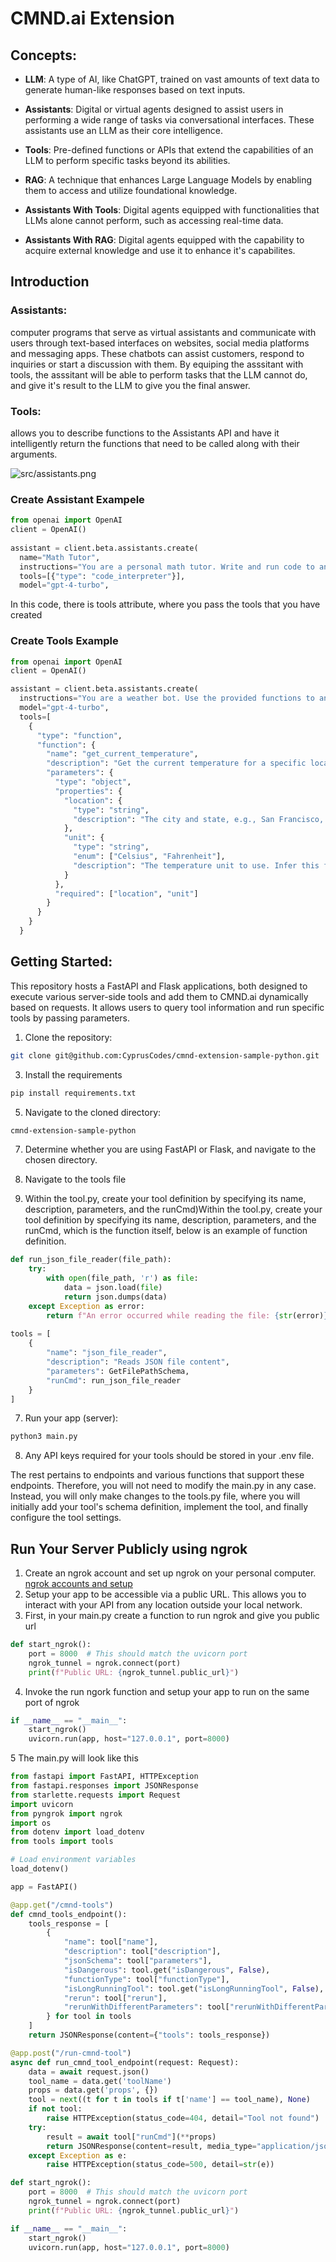 # CMND.ai Extension

## Concepts: 
- **LLM**: A type of AI, like ChatGPT, trained on vast amounts of text data to generate human-like responses based on text inputs.

- **Assistants**: Digital or virtual agents designed to assist users in performing a wide range of tasks via conversational interfaces. These assistants use an LLM as their core intelligence.

- **Tools**: Pre-defined functions or APIs that extend the capabilities of an LLM to perform specific tasks beyond its abilities.
- **RAG**: A technique that enhances Large Language Models by enabling them to access and utilize foundational knowledge.

- **Assistants With Tools**: Digital agents equipped with functionalities that LLMs alone cannot perform, such as accessing real-time data.

- **Assistants With RAG**: Digital agents equipped with the capability to acquire external knowledge and use it to enhance it's capabilites.
  

## Introduction

### Assistants:
computer programs that serve as virtual assistants and communicate with users through text-based interfaces on websites, social media platforms and messaging apps. These chatbots can assist customers, respond to inquiries or start a discussion with them. By equiping the asssitant with tools, the asssitant will be able to perform tasks that the LLM cannot do, and give it's result to the LLM to give you the final answer.

### Tools:
allows you to describe functions to the Assistants API and have it intelligently return the functions that need to be called along with their arguments.

![src/assistants.png](src/assistants.png)

### Create Assistant Exampele
```python
from openai import OpenAI
client = OpenAI()
  
assistant = client.beta.assistants.create(
  name="Math Tutor",
  instructions="You are a personal math tutor. Write and run code to answer math questions.",
  tools=[{"type": "code_interpreter"}],
  model="gpt-4-turbo",
```
In this code, there is tools attribute, where you pass the tools that you have created

### Create Tools Example 

```python
from openai import OpenAI
client = OpenAI()

assistant = client.beta.assistants.create(
  instructions="You are a weather bot. Use the provided functions to answer questions.",
  model="gpt-4-turbo",
  tools=[
    {
      "type": "function",
      "function": {
        "name": "get_current_temperature",
        "description": "Get the current temperature for a specific location",
        "parameters": {
          "type": "object",
          "properties": {
            "location": {
              "type": "string",
              "description": "The city and state, e.g., San Francisco, CA"
            },
            "unit": {
              "type": "string",
              "enum": ["Celsius", "Fahrenheit"],
              "description": "The temperature unit to use. Infer this from the user's location."
            }
          },
          "required": ["location", "unit"]
        }
      }
    }
  }
```

## Getting Started: 
This repository hosts a FastAPI and Flask applications, both designed to execute various server-side tools  and add them to CMND.ai dynamically based on requests. It allows users to query tool information and run specific tools by passing parameters.

1. Clone the repository:
```bash
git clone git@github.com:CyprusCodes/cmnd-extension-sample-python.git
``` 

3. Install the requirements
```bash
pip install requirements.txt
```

5. Navigate to the cloned directory:
```bash
cmnd-extension-sample-python
```

7. Determine whether you are using FastAPI or Flask, and navigate to the chosen directory.

8. Navigate to the tools file

9. Within the tool.py, create your tool definition by specifying its name, description, parameters, and the runCmd)Within the tool.py, create your tool definition by specifying its name, description, parameters, and the runCmd, which is the function itself, below is an example of function definition.

```python
def run_json_file_reader(file_path):
    try:
        with open(file_path, 'r') as file:
            data = json.load(file)
            return json.dumps(data)
    except Exception as error:
        return f"An error occurred while reading the file: {str(error)}"
 
tools = [
    {
        "name": "json_file_reader",
        "description": "Reads JSON file content",
        "parameters": GetFilePathSchema,
        "runCmd": run_json_file_reader
    }
]
````
7. Run your app (server):
``` bash
python3 main.py
```
8. Any API keys required for your tools should be stored in your .env file.

The rest pertains to endpoints and various functions that support these endpoints. Therefore, you will not need to modify the main.py in any case. Instead, you will only make changes to the tools.py file, where you will initially add your tool's schema definition, implement the tool, and finally configure the tool settings.

## Run Your Server Publicly using ngrok 

1. Create an ngrok account and set up ngrok on your personal computer. [ngrok accounts and setup](https://ngrok.com/docs/getting-started/?os=macos)
2. Setup your app to be accessible via a public URL. This allows you to interact with your API from any location outside your local network.
3. First, in your main.py create a function to run ngrok and give you public url 
```python
def start_ngrok():
    port = 8000  # This should match the uvicorn port
    ngrok_tunnel = ngrok.connect(port)
    print(f"Public URL: {ngrok_tunnel.public_url}")
```
4. Invoke the run ngork function and setup your app to run on the same port of ngrok 
```python
if __name__ == "__main__":
    start_ngrok()
    uvicorn.run(app, host="127.0.0.1", port=8000)
```
5 The main.py will look like this
```python
from fastapi import FastAPI, HTTPException
from fastapi.responses import JSONResponse
from starlette.requests import Request
import uvicorn
from pyngrok import ngrok
import os
from dotenv import load_dotenv
from tools import tools

# Load environment variables
load_dotenv()

app = FastAPI()

@app.get("/cmnd-tools")
def cmnd_tools_endpoint():
    tools_response = [
        {
            "name": tool["name"],
            "description": tool["description"],
            "jsonSchema": tool["parameters"],
            "isDangerous": tool.get("isDangerous", False),
            "functionType": tool["functionType"],
            "isLongRunningTool": tool.get("isLongRunningTool", False),
            "rerun": tool["rerun"],
            "rerunWithDifferentParameters": tool["rerunWithDifferentParameters"],
        } for tool in tools
    ]
    return JSONResponse(content={"tools": tools_response})

@app.post("/run-cmnd-tool")
async def run_cmnd_tool_endpoint(request: Request):
    data = await request.json()
    tool_name = data.get('toolName')
    props = data.get('props', {})
    tool = next((t for t in tools if t['name'] == tool_name), None)
    if not tool:
        raise HTTPException(status_code=404, detail="Tool not found")
    try:
        result = await tool["runCmd"](**props)
        return JSONResponse(content=result, media_type="application/json")
    except Exception as e:
        raise HTTPException(status_code=500, detail=str(e))

def start_ngrok():
    port = 8000  # This should match the uvicorn port
    ngrok_tunnel = ngrok.connect(port)
    print(f"Public URL: {ngrok_tunnel.public_url}")

if __name__ == "__main__":
    start_ngrok()
    uvicorn.run(app, host="127.0.0.1", port=8000)

```
